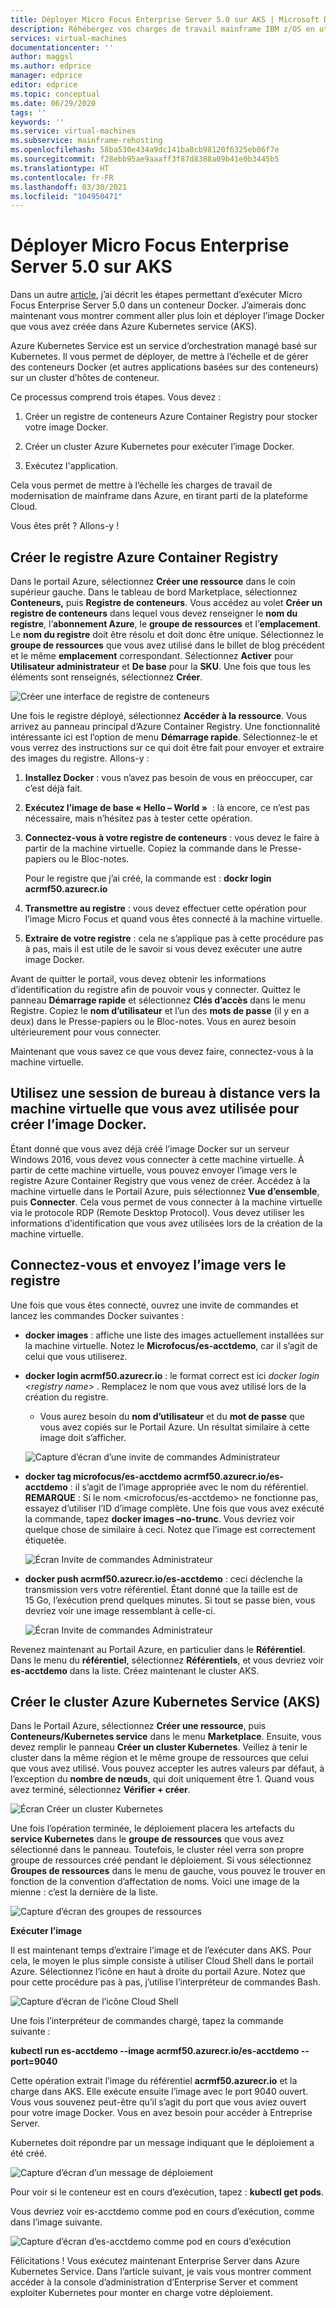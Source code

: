 ```yaml
---
title: Déployer Micro Focus Enterprise Server 5.0 sur AKS | Microsoft Docs
description: Réhébergez vos charges de travail mainframe IBM z/OS en utilisant l’environnement de développement et de test Micro Focus sur des machines virtuelles Azure.
services: virtual-machines
documentationcenter: ''
author: maggsl
ms.author: edprice
manager: edprice
editor: edprice
ms.topic: conceptual
ms.date: 06/29/2020
tags: ''
keywords: ''
ms.service: virtual-machines
ms.subservice: mainframe-rehosting
ms.openlocfilehash: 58ba530e434a9dc141ba8cb98120f6325eb06f7e
ms.sourcegitcommit: f28ebb95ae9aaaff3f87d8388a09b41e0b3445b5
ms.translationtype: HT
ms.contentlocale: fr-FR
ms.lasthandoff: 03/30/2021
ms.locfileid: "104950471"
---
```

# <a name="deploy-micro-focus-enterprise-server-50-to-aks"></a>Déployer Micro Focus Enterprise Server 5.0 sur AKS

Dans un autre [article](./run-enterprise-server-container.md), j’ai décrit les étapes permettant d’exécuter Micro Focus Enterprise Server 5.0 dans un conteneur Docker. J’aimerais donc maintenant vous montrer comment aller plus loin et déployer l’image Docker que vous avez créée dans Azure Kubernetes service (AKS).

Azure Kubernetes Service est un service d’orchestration managé basé sur Kubernetes. Il vous permet de déployer, de mettre à l’échelle et de gérer des conteneurs Docker (et autres applications basées sur des conteneurs) sur un cluster d’hôtes de conteneur.

Ce processus comprend trois étapes. Vous devez :

1.  Créer un registre de conteneurs Azure Container Registry pour stocker votre image Docker.

2.  Créer un cluster Azure Kubernetes pour exécuter l’image Docker.

3.  Exécutez l'application.

Cela vous permet de mettre à l’échelle les charges de travail de modernisation de mainframe dans Azure, en tirant parti de la plateforme Cloud.

Vous êtes prêt ? Allons-y !

## <a name="create-the-azure-container-registry"></a>Créer le registre Azure Container Registry

Dans le portail Azure, sélectionnez **Créer une ressource** dans le coin supérieur gauche. Dans le tableau de bord Marketplace, sélectionnez **Conteneurs,** puis **Registre de conteneurs**. Vous accédez au volet **Créer un registre de conteneurs** dans lequel vous devez renseigner le **nom du registre**, l’**abonnement Azure**, le **groupe de ressources** et l’**emplacement**. Le **nom du registre** doit être résolu et doit donc être unique. Sélectionnez le **groupe de ressources** que vous avez utilisé dans le billet de blog précédent et le même **emplacement** correspondant. Sélectionnez **Activer** pour **Utilisateur administrateur** et **De base** pour la **SKU**. Une fois que tous les éléments sont renseignés, sélectionnez **Créer**.

![Créer une interface de registre de conteneurs](media/deploy-image-1.png)

Une fois le registre déployé, sélectionnez **Accéder à la ressource**. Vous arrivez au panneau principal d’Azure Container Registry. Une fonctionnalité intéressante ici est l’option de menu **Démarrage rapide**. Sélectionnez-le et vous verrez des instructions sur ce qui doit être fait pour envoyer et extraire des images du registre. Allons-y :

1.  **Installez Docker** : vous n’avez pas besoin de vous en préoccuper, car c’est déjà fait.

2.  **Exécutez l’image de base « Hello – World »**  : là encore, ce n’est pas nécessaire, mais n’hésitez pas à tester cette opération.

3.  **Connectez-vous à votre registre de conteneurs** : vous devez le faire à partir de la machine virtuelle. Copiez la commande dans le Presse-papiers ou le Bloc-notes.

    Pour le registre que j’ai créé, la commande est : **dockr login acrmf50.azurecr.io**

4.  **Transmettre au registre** : vous devez effectuer cette opération pour l’image Micro Focus et quand vous êtes connecté à la machine virtuelle.

5.  **Extraire de votre registre** : cela ne s’applique pas à cette procédure pas à pas, mais il est utile de le savoir si vous devez exécuter une autre image Docker.

Avant de quitter le portail, vous devez obtenir les informations d’identification du registre afin de pouvoir vous y connecter. Quittez le panneau **Démarrage rapide** et sélectionnez **Clés d’accès** dans le menu Registre. Copiez le **nom d’utilisateur** et l’un des **mots de passe** (il y en a deux) dans le Presse-papiers ou le Bloc-notes. Vous en aurez besoin ultérieurement pour vous connecter.

Maintenant que vous savez ce que vous devez faire, connectez-vous à la machine virtuelle.

## <a name="rdp-to-the-virtual-machine-you-used-to-create-the-docker-image"></a>Utilisez une session de bureau à distance vers la machine virtuelle que vous avez utilisée pour créer l’image Docker.

Étant donné que vous avez déjà créé l’image Docker sur un serveur Windows 2016, vous devez vous connecter à cette machine virtuelle. À partir de cette machine virtuelle, vous pouvez envoyer l’image vers le registre Azure Container Registry que vous venez de créer. Accédez à la machine virtuelle dans le Portail Azure, puis sélectionnez **Vue d’ensemble**, puis **Connecter**. Cela vous permet de vous connecter à la machine virtuelle via le protocole RDP (Remote Desktop Protocol). Vous devez utiliser les informations d’identification que vous avez utilisées lors de la création de la machine virtuelle.

## <a name="log-in-and-push-the-image-to-the-registry"></a>Connectez-vous et envoyez l’image vers le registre

Une fois que vous êtes connecté, ouvrez une invite de commandes et lancez les commandes Docker suivantes :

-   **docker images** : affiche une liste des images actuellement installées sur la machine virtuelle. Notez le **Microfocus/es-acctdemo**, car il s’agit de celui que vous utiliserez.

-   **docker login acrmf50.azurecr.io** : le format correct est ici *docker login \<registry name\>* . Remplacez le nom que vous avez utilisé lors de la création du registre.

    -   Vous aurez besoin du **nom d’utilisateur** et du **mot de passe** que vous avez copiés sur le Portail Azure. Un résultat similaire à cette image doit s’afficher.

    ![Capture d’écran d’une invite de commandes Administrateur](media/deploy-image-2.png)

-   **docker tag microfocus/es-acctdemo acrmf50.azurecr.io/es-acctdemo** : il s’agit de l’image appropriée avec le nom du référentiel. **REMARQUE** : Si le nom \<microfocus/es-acctdemo\> ne fonctionne pas, essayez d’utiliser l’ID d’image complète. Une fois que vous avez exécuté la commande, tapez **docker images –no-trunc**. Vous devriez voir quelque chose de similaire à ceci. Notez que l’image est correctement étiquetée.

    ![Écran Invite de commandes Administrateur](media/deploy-image-3.png)

-   **docker push acrmf50.azurecr.io/es-acctdemo** : ceci déclenche la transmission vers votre référentiel. Étant donné que la taille est de 15 Go, l’exécution prend quelques minutes. Si tout se passe bien, vous devriez voir une image ressemblant à celle-ci.

    ![Écran Invite de commandes Administrateur](media/deploy-image-4.png)

Revenez maintenant au Portail Azure, en particulier dans le **Référentiel**. Dans le menu du **référentiel**, sélectionnez **Référentiels**, et vous devriez voir **es-acctdemo** dans la liste. Créez maintenant le cluster AKS.

## <a name="create-the-azure-kubernetes-aks-cluster"></a>Créer le cluster Azure Kubernetes Service (AKS)

Dans le Portail Azure, sélectionnez **Créer une ressource**, puis **Conteneurs/Kubernetes service** dans le menu **Marketplace**. Ensuite, vous devez remplir le panneau **Créer un cluster Kubernetes**. Veillez à tenir le cluster dans la même région et le même groupe de ressources que celui que vous avez utilisé. Vous pouvez accepter les autres valeurs par défaut, à l’exception du **nombre de nœuds**, qui doit uniquement être 1. Quand vous avez terminé, sélectionnez **Vérifier + créer**.

![Écran Créer un cluster Kubernetes](media/deploy-image-5.png)

Une fois l’opération terminée, le déploiement placera les artefacts du **service Kubernetes** dans le **groupe de ressources** que vous avez sélectionné dans le panneau. Toutefois, le cluster réel verra son propre groupe de ressources créé pendant le déploiement. Si vous sélectionnez **Groupes de ressources** dans le menu de gauche, vous pouvez le trouver en fonction de la convention d’affectation de noms. Voici une image de la mienne : c’est la dernière de la liste.

![Capture d’écran des groupes de ressources](media/deploy-image-6.png)

**Exécuter l’image**

Il est maintenant temps d’extraire l’image et de l’exécuter dans AKS. Pour cela, le moyen le plus simple consiste à utiliser Cloud Shell dans le portail Azure. Sélectionnez l’icône en haut à droite du portail Azure. Notez que pour cette procédure pas à pas, j’utilise l’interpréteur de commandes Bash.

![Capture d’écran de l’icône Cloud Shell](media/deploy-image-7.png)

Une fois l’interpréteur de commandes chargé, tapez la commande suivante :

**kubectl run es-acctdemo --image acrmf50.azurecr.io/es-acctdemo --port=9040**

Cette opération extrait l’image du référentiel **acrmf50.azurecr.io** et la charge dans AKS. Elle exécute ensuite l’image avec le port 9040 ouvert. Vous vous souvenez peut-être qu’il s’agit du port que vous aviez ouvert pour votre image Docker. Vous en avez besoin pour accéder à Entreprise Server.

Kubernetes doit répondre par un message indiquant que le déploiement a été créé.

![Capture d’écran d’un message de déploiement](media/deploy-image-8.jpg)

Pour voir si le conteneur est en cours d’exécution, tapez : **kubectl get pods**.

Vous devriez voir es-acctdemo comme pod en cours d’exécution, comme dans l’image suivante.

![Capture d’écran d’es-acctdemo comme pod en cours d’exécution](media/deploy-image-9.png)

Félicitations ! Vous exécutez maintenant Enterprise Server dans Azure Kubernetes Service. Dans l’article suivant, je vais vous montrer comment accéder à la console d’administration d’Enterprise Server et comment exploiter Kubernetes pour monter en charge votre déploiement.
